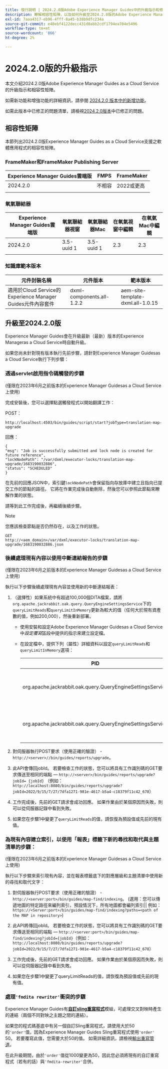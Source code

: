 ```yaml
---
title: 發行說明 | 2024.2.0版Adobe Experience Manager Guides中的升級指示和修正問題
description: 瞭解相容性矩陣，以及如何升級至2024.2.0版的Adobe Experience Manager Guidesas a Cloud Service。
exl-id: 7aaa4317-eb96-4fff-8a45-b38b9dfc234a
source-git-commit: e40ebf4122decc431d0abb2cdf1794ea704e5496
workflow-type: tm+mt
source-wordcount: '866'
ht-degree: 2%

---
```


# 2024.2.0版的升級指示

本文介紹2024.2.0版Adobe Experience Manager Guides as a Cloud Service的升級指示和相容性矩陣。

如需新功能和增強功能的詳細資訊，請參閱 [2024.2.0 版本中的新增功能](whats-new-2024-2-0.md)。

如需此版本中已修正的問題清單，請檢視[2024.2.0版本](fixed-issues-2024-2-0.md)中已修正的問題。


## 相容性矩陣

本節列出2024.2.0版Experience Manager Guides as a Cloud Service支援之軟體應用程式的相容性矩陣。

### FrameMaker和FrameMaker Publishing Server

| Experience Manager Guides雲端版 | FMPS | FrameMaker |
| --- | --- | --- |
| 2024.2.0 | 不相容 | 2022或更高 |
| | | |


### 氧氣聯結器

| Experience Manager Guides雲端版 | 氧氣聯結器視窗 | 氧氣聯結器Mac | 在氧氣視窗中編輯 | 在氧氣Mac中編輯 |
| --- | --- | --- | --- | --- |
| 2024.2.0 | 3.5-uuid 1 | 3.5-uuid 1 | 2.3 | 2.3 |
|  |  |  |  |


### 知識庫範本版本

| 元件封裝名稱 | 元件版本 | 範本版本 |
|---|---|---|
| 適用於Cloud Service的Experience Manager Guides元件內容套件 | dxml-components.all-1.2.2 | aem-site-template-dxml.all-1.0.15 |

## 升級至2024.2.0版

Experience Manager Guides會在升級最新（最新）版本的Experience Manageras a Cloud Service時自動升級。


如果您尚未針對現有版本執行先前步驟，請針對Experience Manager Guidesas a Cloud Service執行下列步驟：

### 透過servlet啟用指令碼觸發的步驟

(僅限在2023年6月之前版本的Experience Manager Guidesas a Cloud Service上使用)

完成安裝後，您可以選擇點選觸發程式以開始翻譯工作：

POST：

```
http://localhost:4503/bin/guides/script/start?jobType=translation-map-upgrade
```

回應：

```
{
"msg": "Job is successfully submitted and lock node is created for future reference",
"lockNodePath": "/var/dxml/executor-locks/translation-map-upgrade/1683190032886",
"status": "SCHEDULED"
}
```

在先前的回應JSON中，索引鍵`lockNodePath`會保留指向存放庫中建立且指向已提交工作的節點的路徑。 它將在作業完成後自動刪除，然後您可以參照此節點來瞭解作業的狀態。

請等到此工作完成後，再繼續後續步驟。

>[!NOTE]
>
> 您應該檢查節點是否仍然存在，以及工作的狀態。

```
GET
http://<aem_domain>/var/dxml/executor-locks/translation-map-upgrade/1683190032886.json
```

### 後續處理現有內容以使用中斷連結報告的步驟

(僅限在2023年6月之前版本的Experience Manager Guidesas a Cloud Service上使用)

執行以下步驟後續處理現有內容並使用新的中斷連結報表：

1. （選擇性）如果系統中有超過100,000個DITA檔案，請將`org.apache.jackrabbit.oak.query.QueryEngineSettingsService`下的`queryLimitReads`和`queryLimitInMemory`更新為較大的值（任何大於現有資產數的值，例如200,000），然後重新部署。

   - 使用安裝和設定Adobe Experience Manager Guidesas a Cloud Service中&#x200B;*設定覆寫*&#x200B;區段中提供的指示來建立設定檔。
   - 在設定檔中，提供下列（屬性）詳細資料以設定`queryLimitReads`和`queryLimitInMemory`選項：

     | PID | 屬性索引鍵 | 屬性值 |
     |---|---|---|
     | org.apache.jackrabbit.oak.query.QueryEngineSettingsService | querylimitereads | 值：200000預設值： 100000 |
     | org.apache.jackrabbit.oak.query.QueryEngineSettingsService | queryLimitInMemory | 值：200000預設值： 100000 |

1. 對伺服器執行POST要求（使用正確的驗證） - `http://<server>//bin/guides/reports/upgrade`。

1. 此API會傳回jobId。 若要檢查工作的狀態，您可以將具有工作識別碼的GET要求傳送至相同的端點 — `http://<server>/bin/guides/reports/upgrade?jobId= {jobId}`
（例如： `http://localhost:8080/bin/guides/reports/upgrade?jobId=2022/9/15/7/27/7dfa1271-981e-4617-b5a4-c18379f11c42_678`）

1. 工作完成後，先前的GET請求會成功回應。 如果作業由於某個原因而失敗，則可以從伺服器記錄中看到失敗。

1. 如果您在步驟1中變更了`queryLimitReads`的值，請恢復為預設值或先前的現有值。

### 為現有內容建立索引，以使用「報表」標籤下新的尋找和取代與主題清單的步驟：

(僅限在2023年6月之前版本的Experience Manager Guidesas a Cloud Service上使用)

執行以下步驟來索引現有內容，並在報表標籤底下的對應層級和主題清單中使用新的尋找和取代文字：

1. 對伺服器執行POST要求（使用正確的驗證） - `http://<server:port>/bin/guides/map-find/indexing`。 (選用：您可以傳遞地圖的特定路徑來編列索引，預設情況下，所有地圖都會編列索引|| 例如： `https://<Server:port>/bin/guides/map-find/indexing?paths=<path of the MAP in repository>`)

1. 此API將傳回jobId。 若要檢查工作的狀態，您可以將具有工作識別碼的GET要求傳送至相同的端點 — `http://<server:port>/bin/guides/map-find/indexing?jobId={jobId}`（例如： `http://localhost:8080/bin/guides/reports/upgrade?jobId=2022/9/15/7/27/7dfa1271-981e-4617-b5a4-c18379f11c42_678`）

1. 工作完成後，先前的GET請求會成功回應。 如果作業由於某個原因而失敗，則可以從伺服器記錄中看到失敗。

1. 如果您在步驟1中變更了queryLimitReads的值，請恢復為預設值或先前的現有值。

### 處理`'fmdita rewriter'`衝突的步驟

Experience Manager Guides有&#x200B;[**自訂sling重寫程式**](../cs-install-guide/conf-output-generation.md#custom-rewriter)&#x200B;模組，可處理交叉對映時產生的連結（兩個不同對映之主題之間的連結）。

如果您的程式碼基底中有另一個自訂Sling重寫程式，請使用大於50的`'order'`值，因為Experience Manager Guides Sling重寫程式使用`'order'` 50。  若要覆寫此值，您需要大於50的值。 如需詳細資訊，請檢視[輸出重寫管道](https://sling.apache.org/documentation/bundles/output-rewriting-pipelines-org-apache-sling-rewriter.html)。

在此升級期間，由於`'order'`值從1000變更為50，因此您必須將現有的自訂重寫程式（若有的話）與`'fmdita-rewriter'`合併。
